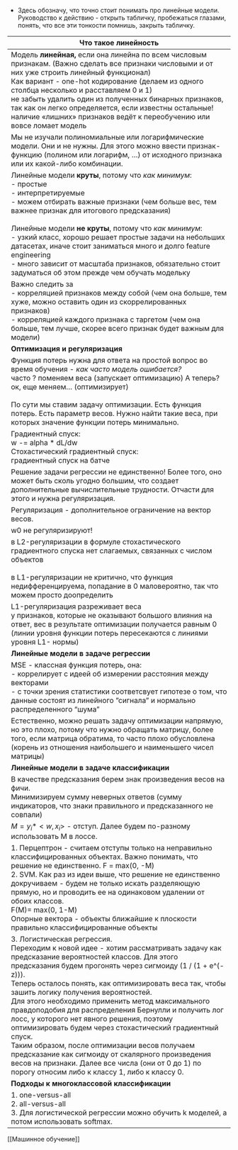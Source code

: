 
- Здесь обозначу, что точно стоит понимать про линейные модели.
Руководство к действию - открыть табличку, пробежаться глазами, понять, что все эти тонкости помнишь, закрыть табличку.

| Что такое линейность                                                                                                                                                                                                                                                                                                                                                                                                                                                                                                                                                                                                                                                                                                                                            |
| --------------------------------------------------------------------------------------------------------------------------------------------------------------------------------------------------------------------------------------------------------------------------------------------------------------------------------------------------------------------------------------------------------------------------------------------------------------------------------------------------------------------------------------------------------------------------------------------------------------------------------------------------------------------------------------------------------------------------------------------------------------- |
| Модель **линейная,** если она линейна по всем числовым признакам. (Важно сделать все  признаки числовыми и от них уже строить линейный функционал) <br>    Как вариант - one-hot кодирование (делаем из одного столбца несколько и расставляем 0 и 1)<br>    не забыть удалить один из полученных бинарных признаков, так как он легко определяется, если известны остальные! наличие «лишних» признаков ведёт к переобучению или вовсе ломает модель                                                                                                                                                                                                                                                                                                           |
| Мы не изучали полиномиальные или логарифмические модели. Они и не нужны. Для этого можно ввести признак-функцию (полином или логарифм, …) от исходного признака или их какой-либо комбинации.                                                                                                                                                                                                                                                                                                                                                                                                                                                                                                                                                                   |
| Линейные модели **круты**, потому что *как минимум*:<br>    - простые<br>    - интерпретируемые<br>    - можем отбирать важные признаки (чем больше вес, тем важнее признак для итогового предсказания)<br>    <br>Линейные модели **не** **круты**, потому что *как минимум*:<br>    - узкий класс, хорошо решает простые задачи на небольших датасетах, иначе стоит заниматься много и долго feature engineering <br>    - много зависит от масштаба признаков, обязательно стоит задуматься об этом прежде чем обучать модельку                                                                                                                                                                                                                              |
| Важно следить за <br>    - корреляцией признаков между собой (чем она больше, тем хуже, можно оставить один из скоррелированных признаков)<br>    - корреляцией каждого признака с таргетом (чем она больше, тем лучше, скорее всего признак будет важным для модели)                                                                                                                                                                                                                                                                                                                                                                                                                                                                                           |
| **Оптимизация и регуляризация**                                                                                                                                                                                                                                                                                                                                                                                                                                                                                                                                                                                                                                                                                                                                 |
| Функция потерь нужна для ответа на простой вопрос во время обучения - *как часто модель ошибается?* <br>    часто ? поменяем веса (запускает оптимизацию) А теперь? ок, еще меняем… (оптимизирует)<br>    <br>    По сути мы ставим задачу оптимизации. Есть функция потерь. Есть параметр весов. Нужно найти такие веса, при которых значение функции потерь минимально.                                                                                                                                                                                                                                                                                                                                                                                       |
| Градиентный спуск:<br>    w -= alpha * dL/dw<br>    Стохастический градиентный спуск:<br>    градиентный спуск на батче                                                                                                                                                                                                                                                                                                                                                                                                                                                                                                                                                                                                                                         |
| Решение задачи регресcии не единственно! Более того, оно может быть сколь угодно большим, что создает дополнительные вычислительные трудности. Отчасти для этого и нужна регуляризация.                                                                                                                                                                                                                                                                                                                                                                                                                                                                                                                                                                         |
| Регуляризация - дополнительное ограничение на вектор весов.                                                                                                                                                                                                                                                                                                                                                                                                                                                                                                                                                                                                                                                                                                     |
| w0 не регуляризируют!                                                                                                                                                                                                                                                                                                                                                                                                                                                                                                                                                                                                                                                                                                                                           |
| в L2-регуляризации в формуле стохастического градиентного спуска нет слагаемых, связанных с числом объектов <br>    <br>в L1-регуляризации не критично, что функция недифференцируема, попадание в 0 маловероятно, так что можем просто доопределить                                                                                                                                                                                                                                                                                                                                                                                                                                                                                                            |
| L1-регуляризация разреживает веса<br>    у признаков, которые не оказывают большого влияния на ответ, вес в результате оптимизации получается равным 0 (линии уровня функции потерь пересекаются с линиями уровня L1- нормы)                                                                                                                                                                                                                                                                                                                                                                                                                                                                                                                                    |
| **Линейные модели в задаче регрессии**                                                                                                                                                                                                                                                                                                                                                                                                                                                                                                                                                                                                                                                                                                                          |
| MSE - классная функция потерь, она:<br>    - коррелирует с идеей об измерении расстояния между векторами<br>    - с точки зрения статистики соответсвует гипотезе о том, что данные состоят из линейного ”сигнала” и нормально распределенного “шума”                                                                                                                                                                                                                                                                                                                                                                                                                                                                                                           |
| Естественно, можно решать задачу оптимизации напрямую, но это плохо, потому что нужно обращать матрицу, более того, если матрица обратима, то часто плохо обусловлена (корень из отношения наибольшего и наименьшего чисел матрицы)                                                                                                                                                                                                                                                                                                                                                                                                                                                                                                                             |
| **Линейные модели в задаче классификации**                                                                                                                                                                                                                                                                                                                                                                                                                                                                                                                                                                                                                                                                                                                      |
| В качестве предсказания берем знак произведения весов на фичи.<br>    Минимизируем сумму неверных ответов (сумму индикаторов, что знаки правильного и предсказанного не совпали)                                                                                                                                                                                                                                                                                                                                                                                                                                                                                                                                                                                |
| $М = y_i *<w, x_i>$ - отступ. Далее будем по-разному использовать M в лоссе.                                                                                                                                                                                                                                                                                                                                                                                                                                                                                                                                                                                                                                                                                    |
| 1. Перцептрон - считаем отступы только на неправильно классифицированных объектах. Важно понимать, что решение не единственно. F = max(0, -M)<br>2. SVM. Как раз из идеи выше, что решение не единственно докручиваем - будем не только искать разделяющую прямую, но и проводить ее на одинаковом удалении от обоих классов.<br>    F(M)= max(0, 1-M)<br>    Опорные вектора -  объекты ближайшие к плоскости правильно классифицированные объекты                                                                                                                                                                                                                                                                                                             |
| 3. Логистическая регрессия. <br>    Переходим к новой идее - хотим рассматривать задачу как предсказание вероятностей классов. Для этого предсказания будем прогонять через сигмоиду (1 / (1 + e^(-z))).<br>    Теперь осталось понять, как оптимизировать веса так, чтобы зашить логику получения вероятностей.<br>    Для этого необходимо применить метод максимального правдоподобия для распределения Бернулли и получить лог лосс, у которого нет явного решения, поэтому оптимизировать будем через стохастический градиентный спуск.<br>    Таким образом, после оптимизации весов получаем предсказание как сигмоиду от скалярного произведения весов на признаки. Далее все числа (они от 0 до 1) по порогу относим либо к классу 1, либо к классу 0. |
| **Подходы к многоклассовой классификации**                                                                                                                                                                                                                                                                                                                                                                                                                                                                                                                                                                                                                                                                                                                      |
| 1. one-versus-all <br>2. all-versus-all<br>3. Для логистической регрессии можно обучить k моделей, а потом использовать softmax.                                                                                                                                                                                                                                                                                                                                                                                                                                                                                                                                                                                                                                |
[[Машинное обучение]]